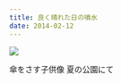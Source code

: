 ```yaml
---
title: 良く晴れた日の噴水
date: 2014-02-12
---
```


![](https://farm6.staticflickr.com/5836/20897935608_6fa3fb1e94_b.jpg)

傘をさす子供像
夏の公園にて
